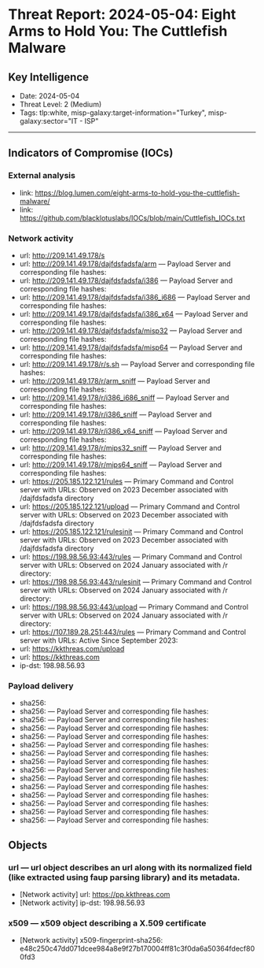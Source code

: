 # Threat Report: 2024-05-04: Eight Arms to Hold You: The Cuttlefish Malware


## Key Intelligence
* Date: 2024-05-04
* Threat Level: 2 (Medium)
* Tags: tlp:white, misp-galaxy:target-information="Turkey", misp-galaxy:sector="IT - ISP"

---

## Indicators of Compromise (IOCs)
### External analysis
* link: https://blog.lumen.com/eight-arms-to-hold-you-the-cuttlefish-malware/
* link: https://github.com/blacklotuslabs/IOCs/blob/main/Cuttlefish_IOCs.txt

### Network activity
* url: http://209.141.49.178/s
* url: http://209.141.49.178/dajfdsfadsfa/arm — Payload Server and corresponding file hashes:
* url: http://209.141.49.178/dajfdsfadsfa/i386 — Payload Server and corresponding file hashes:
* url: http://209.141.49.178/dajfdsfadsfa/i386_i686 — Payload Server and corresponding file hashes:
* url: http://209.141.49.178/dajfdsfadsfa/i386_x64 — Payload Server and corresponding file hashes:
* url: http://209.141.49.178/dajfdsfadsfa/misp32 — Payload Server and corresponding file hashes:
* url: http://209.141.49.178/dajfdsfadsfa/misp64 — Payload Server and corresponding file hashes:
* url: http://209.141.49.178/r/s.sh — Payload Server and corresponding file hashes:
* url: http://209.141.49.178/r/arm_sniff — Payload Server and corresponding file hashes:
* url: http://209.141.49.178/r/i386_i686_sniff — Payload Server and corresponding file hashes:
* url: http://209.141.49.178/r/i386_sniff — Payload Server and corresponding file hashes:
* url: http://209.141.49.178/r/i386_x64_sniff — Payload Server and corresponding file hashes:
* url: http://209.141.49.178/r/mips32_sniff — Payload Server and corresponding file hashes:
* url: http://209.141.49.178/r/mips64_sniff — Payload Server and corresponding file hashes:
* url: https://205.185.122.121/rules — Primary Command and Control server with URLs: Observed on 2023 December associated with /dajfdsfadsfa directory
* url: https://205.185.122.121/upload — Primary Command and Control server with URLs: Observed on 2023 December associated with /dajfdsfadsfa directory
* url: https://205.185.122.121/rulesinit — Primary Command and Control server with URLs: Observed on 2023 December associated with /dajfdsfadsfa directory
* url: https://198.98.56.93:443/rules — Primary Command and Control server with URLs: Observed on 2024 January associated with /r directory:
* url: https://198.98.56.93:443/rulesinit — Primary Command and Control server with URLs: Observed on 2024 January associated with /r directory:
* url: https://198.98.56.93:443/upload — Primary Command and Control server with URLs: Observed on 2024 January associated with /r directory:
* url: https://107.189.28.251:443/rules — Primary Command and Control server with URLs: Active Since September 2023:
* url: https://kkthreas.com/upload
* url: https://kkthreas.com
* ip-dst: 198.98.56.93

### Payload delivery
* sha256: <sha256>
* sha256: <sha256> — Payload Server and corresponding file hashes:
* sha256: <sha256> — Payload Server and corresponding file hashes:
* sha256: <sha256> — Payload Server and corresponding file hashes:
* sha256: <sha256> — Payload Server and corresponding file hashes:
* sha256: <sha256> — Payload Server and corresponding file hashes:
* sha256: <sha256> — Payload Server and corresponding file hashes:
* sha256: <sha256> — Payload Server and corresponding file hashes:
* sha256: <sha256> — Payload Server and corresponding file hashes:
* sha256: <sha256> — Payload Server and corresponding file hashes:
* sha256: <sha256> — Payload Server and corresponding file hashes:
* sha256: <sha256> — Payload Server and corresponding file hashes:
* sha256: <sha256> — Payload Server and corresponding file hashes:
* sha256: <sha256> — Payload Server and corresponding file hashes:
* sha256: <sha256> — Payload Server and corresponding file hashes:

## Objects
### url — url object describes an url along with its normalized field (like extracted using faup parsing library) and its metadata.
* [Network activity] url: https://pp.kkthreas.com
* [Network activity] ip-dst: 198.98.56.93

### x509 — x509 object describing a X.509 certificate
* [Network activity] x509-fingerprint-sha256: e48c250c47dd071dcee984a8e9f27b170004ff81c3f0da6a50364fdecf800fd3
